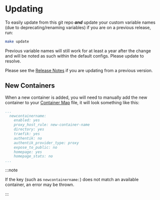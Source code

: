 # Updating

To easily update from this git repo _**and**_ update your custom variable names (due to deprecating/renaming variables) if you are on a previous release, run:

```bash
make update
```

Previous variable names will still work for at least a year after the change and will be noted as such within the default configs. Please update to resolve.

Please see the [Release Notes](../category/release-notes) if you are updating from a previous version.

## New Containers

When a new container is added, you will need to manually add the new container to your [Container Map](../container-map.md) file, it will look something like this:

```yaml
...
  newcontainername:
    enabled: yes
    proxy_host_rule: new-container-name
    directory: yes
    traefik: yes
    authentik: no
    authentik_provider_type: proxy
    expose_to_public: no
    homepage: yes
    homepage_stats: no
...
```

:::note

If the key (such as `newcontainername:`) does not match an available container, an error may be thrown.

:::
